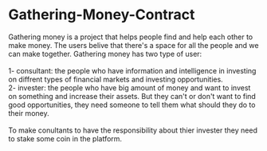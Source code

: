# Gathering-Money-Contract


Gathering money is a project that helps people find and help each other to make money. The users belive that there's a space for all the people and we can make together.
Gathering money has two type of user:
<br />
<br />
1- consultant: the people who have information and intelligence in investing on diffrent types of financial markets and investing opportunities.<br />
2- invester: the people who have big amount of money and want to invest on something and increase their assets. But they can't or don't want to find good opportunities, they need someone to tell them what should they do to their money.
<br />
<br />
To make conultants to have the responsibility about thier invester they need to stake some coin in the platform.<br />

